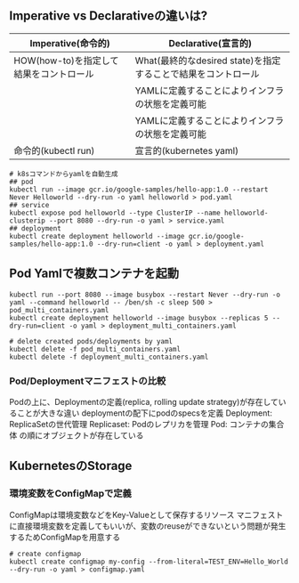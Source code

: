 
## Imperative vs Declarativeの違いは?
|Imperative(命令的)|Declarative(宣言的)|
|---|---|
|HOW(how-to)を指定して結果をコントロール|What(最終的なdesired state)を指定することで結果をコントロール|
||YAMLに定義することによりインフラの状態を定義可能|
||YAMLに定義することによりインフラの状態を定義可能|
|命令的(kubectl run)|宣言的(kubernetes yaml)|

```
# k8sコマンドからyamlを自動生成
## pod
kubectl run --image gcr.io/google-samples/hello-app:1.0 --restart Never Helloworld --dry-run -o yaml helloworld > pod.yaml
## service
kubectl expose pod helloworld --type ClusterIP --name helloworld-clusterip --port 8080 --dry-run -o yaml > service.yaml
## deployment
kubectl create deployment helloworld --image gcr.io/google-samples/hello-app:1.0 --dry-run=client -o yaml > deployment.yaml
```

## Pod Yamlで複数コンテナを起動
```
kubectl run --port 8080 --image busybox --restart Never --dry-run -o yaml --command helloworld -- /ben/sh -c sleep 500 > pod_multi_containers.yaml
kubectl create deployment helloworld --image busybox --replicas 5 --dry-run=client -o yaml > deployment_multi_containers.yaml

# delete created pods/deployments by yaml
kubectl delete -f pod_multi_containers.yaml
kubectl delete -f deployment_multi_containers.yaml
```

### Pod/Deploymentマニフェストの比較
Podの上に、Deploymentの定義(replica, rolling update strategy)が存在していることが大きな違い
deploymentの配下にpodのspecsを定義
Deployment: ReplicaSetの世代管理
Replicaset: Podのレプリカを管理
Pod: コンテナの集合体
の順にオブジェクトが存在している

## KubernetesのStorage
### 環境変数をConfigMapで定義
ConfigMapは環境変数などをKey-Valueとして保存するリソース
マニフェストに直接環境変数を定義してもいいが、変数のreuseができないという問題が発生するためConfigMapを用意する

```
# create configmap
kubectl create configmap my-config --from-literal=TEST_ENV=Hello_World --dry-run -o yaml > configmap.yaml
```


